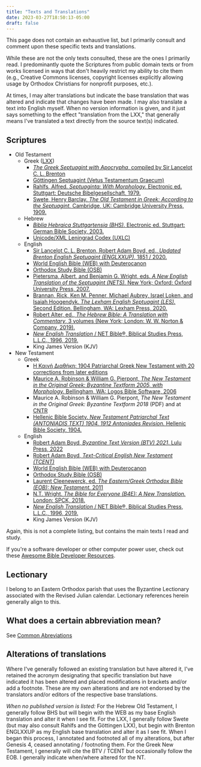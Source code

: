 ```yaml
---
title: "Texts and Translations"
date: 2023-03-27T18:50:13-05:00
draft: false 
---
```


This page does not contain an exhaustive list, but I primarily consult and comment upon these specific texts and translations.

While these are not the only texts consulted, these are the ones I primarily read. I predominantly quote the Scriptures from public domain texts or from works licensed in ways that don't heavily restrict my ability to cite them (e.g., Creative Commons licenses, copyright licenses explicitly allowing usage by Orthodox Christians for nonprofit purposes, etc.).

At times, I may alter translations but indicate the base translation that was altered and indicate that changes have been made. I may also translate a text into English myself. When no version information is given, and it just says something to the effect "translation from the LXX," that generally means I've translated a text directly from the source text(s) indicated.

## Scriptures

- Old Testament
  - Greek ([LXX](/ot#what-is-the-septuagint-lxx))
    - [*The Greek Septuagint with Apocrypha*, compiled by Sir Lancelot C. L. Brenton](https://ebible.org/Scriptures/details.php?id=grcbrent)
    - [Göttingen Septuagint (Vetus Testamentum Graecum)](https://www.logos.com/product/4951/gottingen-septuagint)
    - [Rahlfs, Alfred. *Septuaginta: With Morphology.* Electronic ed. Stuttgart: Deutsche Bibelgesellschaft, 1979.](https://www.logos.com/product/7080/septuagint-with-logos-morphology)
    - [Swete, Henry Barclay. *The Old Testament in Greek: According to the Septuagint.* Cambridge, UK: Cambridge University Press, 1909.](https://www.logos.com/product/25381/the-old-testament-in-greek-according-to-the-septuagint)
  - Hebrew
    - [*Biblia Hebraica Stuttgartensia (BHS).* Electronic ed. Stuttgart: German Bible Society, 2003.](https://www.logos.com/product/17645/biblia-hebraica-stuttgartensia-bhs-with-apparatus)
    - [Unicode/XML Leningrad Codex (UXLC)](https://tanach.us)
  - English
    - [Sir Lancelot C. L. Brenton, Robert Adam Boyd, ed., *Updated Brenton English Septuagint (ENGLXXUP)*, 1851 / 2020.](https://ebible.org/Scriptures/details.php?id=englxxup)
    - [World English Bible (WEB) with Deuterocanon](https://ebible.org/Scriptures/details.php?id=eng-web)
    - [Orthodox Study Bible (OSB)](https://store.ancientfaith.com/orthodox-study-bible/)
    - [Pietersma, Albert, and Benjamin G. Wright, eds. *A New English Translation of the Septuagint (NETS).* New York; Oxford: Oxford University Press, 2007.](https://ccat.sas.upenn.edu/nets/)
    - [Brannan, Rick, Ken M. Penner, Michael Aubrey, Israel Loken, and Isaiah Hoogendyk. *The Lexham English Septuagint (LES).* Second Edition. Bellingham, WA: Lexham Press, 2020.](https://www.logos.com/product/188040/the-lexham-english-septuagint-2nd-ed)
    - [Robert Alter, ed., *The Hebrew Bible: A Translation with Commentary*, 3 volumes (New York; London: W. W. Norton & Company, 2019).](https://www.amazon.com/Hebrew-Bible-Translation-Commentary-Three/dp/0393292495)
    - [*New English Translation* / NET Bible&reg;, Biblical Studies Press, L.L.C., 1996, 2019.](https://netbible.org)
    - King James Version (KJV)
- New Testament
  - Greek
    - [Η Καινή Διαθήκη: 1904 Patriarchal Greek New Testament with 20 corrections from later editions](https://ebible.org/Scriptures/details.php?id=grcbyz)
    - [Maurice A. Robinson & William G. Pierpont, *The New Testament in the Original Greek: Byzantine Textform 2005, with Morphology.* Bellingham, WA: Logos Bible Software, 2006](https://www.logos.com/product/1792/the-new-testament-in-the-original-greek-byzantine-textform-2005-with-morphology)
    - Maurice A. Robinson & William G. Pierpont, *The New Testament in the Original Greek: Byzantine Textform 2018* (PDF) and at [CNTR](https://greekcntr.org/manuscripts/index.htm?0G5RP#40001001)
    - [Hellenic Bible Society. *New Testament Patriarchal Text (ANTONIADIS TEXT) 1904. 1912 Antoniades Revision.* Hellenic Bible Society, 1904.](https://www.logos.com/product/32420/the-patriarchal-greek-new-testament)
  - English
    - [Robert Adam Boyd, *Byzantine Text Version (BTV) 2021*. Lulu Press, 2022](https://www.lulu.com/shop/robert-adam-boyd-and-william-g-pierpont-and-maurice-a-robinson/greek-english-new-testament/paperback/product-zgmjv5.html)
    - [Robert Adam Boyd, *Text-Critical English New Testament (TCENT)*](https://ebible.org/Scriptures/details.php?id=engtcent)
    - [World English Bible (WEB) with Deuterocanon](https://ebible.org/Scriptures/details.php?id=eng-web)
    - [Orthodox Study Bible (OSB)](https://store.ancientfaith.com/orthodox-study-bible/)
    - [Laurent Cleenewerck, ed. *The Eastern/Greek Orthodox Bible (EOB): New Testament.* 2011](https://www.logos.com/product/32406/eastern-greek-orthodox-bible-new-testament)
    - [N.T. Wright. *The Bible for Everyone (B4E): A New Translation.* London: SPCK, 2018.](https://www.logos.com/product/168029/the-bible-for-everyone)
    - [*New English Translation* / NET Bible&reg;, Biblical Studies Press, L.L.C., 1996, 2019.](https://netbible.org)
    - King James Version (KJV)

Again, this is not a complete listing, but contains the main texts I read and study.

If you're a software developer or other computer power user, check out these [Awesome Bible Developer Resources](https://github.com/biblenerd/awesome-bible-developer-resources).

## Lectionary

I belong to an Eastern Orthodox parish that uses the Byzantine Lectionary associated with the Revised Julian calendar. Lectionary references herein generally align to this.

## What does a certain abbreviation mean?

See [Common Abreviations](/abbrev)

## Alterations of translations

Where I've generally followed an existing translation but have altered it, I've retained the acronym designating that specific translation but have indicated it has been altered and placed modifications in brackets and/or add a footnote. These are my own alterations and are not endorsed by the translators and/or editors of the respective base translations.

*When no published version is listed:* For the Hebrew Old Testament, I generally follow BHS but will begin with the WEB as my base English translation and alter it when I see fit. For the LXX, I generally follow Swete (but may also consult Rahlfs and the Göttingen LXX), but begin with Brenton ENGLXXUP as my English base translation and alter it as I see fit. When I began this process, I annotated and footnoted all of my alterations, but after Genesis 4, ceased annotating / footnoting them. For the Greek New Testament, I generally will cite the BTV / TCENT but occasionally follow the EOB. I generally indicate when/where altered for the NT.
